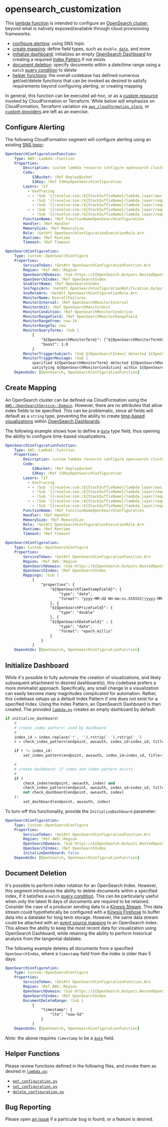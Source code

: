 # opensearch_customization

This [lambda function](https://docs.aws.amazon.com/lambda/latest/dg/welcome.html) is intended to configure an [OpenSearch cluster](https://docs.aws.amazon.com/opensearch-service/latest/developerguide/what-is.html), beyond what is natively exposed/available through cloud provisioning frameworks:

- [configure alerting](https://github.com/jeff1evesque/opensearch_customization#configure-alerting): using SNS topic
- [create mapping](https://github.com/jeff1evesque/opensearch_customization#create-mapping): define field types, such as `double`, [`date`](https://opensearch.org/docs/latest/search-plugins/sql/datatypes/#date), and more
- [initialize dashboard](https://github.com/jeff1evesque/opensearch_customization#initialize-dashboard): initializes an empty [OpenSearch Dashboard](https://opensearch.org/docs/1.1/dashboards/index/) by creating a required [Index Pattern](https://www.elastic.co/guide/en/kibana/current/index-patterns-api-create.html) if not exists
- [document deletion](https://github.com/jeff1evesque/opensearch_customization#document-deletion): specify documents within a date/time range using a `match` [query condition](https://opensearch.org/docs/latest/opensearch/rest-api/document-apis/delete-by-query/) to delete
- [helper functions](https://github.com/jeff1evesque/opensearch_customization#helper-functions): the overall codebase has defined numerous get/set/delete functions that can be invoked as desired to satisfy requirements beyond configuring alerting, or creating mapping

In general, this function can be executed ad-hoc, or as a [custom resource](https://docs.aws.amazon.com/AWSCloudFormation/latest/UserGuide/template-custom-resources.html) invoked by CloudFormation or Terraform. While below will emphasize on CloudFormation, Terraform variation via [`aws_cloudformation_stack`](https://registry.terraform.io/providers/hashicorp/aws/latest/docs/resources/cloudformation_stack), or [custom providers](https://www.terraform.io/plugin) are left as an exercise.

## Configure Alerting

The following CloudFormation segment will configure alerting using an existing [SNS topic](https://docs.aws.amazon.com/AmazonCloudWatch/latest/monitoring/US_SetupSNS.html):

```yaml
OpenSearchConfigurationFunction:
    Type: AWS::Lambda::Function
    Properties:
        Description: custom lambda resource configure opensearch cluster
        Code:
            S3Bucket: !Ref DeployBucket
            S3Key: !Ref S3KeyOpenSearchConfiguration
        Layers: !If
          - UseTracing
          - - !Sub '{{resolve:ssm:/${StackSuffixName}/lambda_layer/aws-xray-sdk}}'
            - !Sub '{{resolve:ssm:/${StackSuffixName}/lambda_layer/requests}}'
            - !Sub '{{resolve:ssm:/${StackSuffixName}/lambda_layer/requests_aws4auth}}'
          - - !Sub '{{resolve:ssm:/${StackSuffixName}/lambda_layer/requests}}'
            - !Sub '{{resolve:ssm:/${StackSuffixName}/lambda_layer/requests_aws4auth}}'
        FunctionName: !Ref FunctionNameOpenSearchConfiguration
        Handler: !Ref Handler
        MemorySize: !Ref MemorySize
        Role: !GetAtt OpenSearchConfigurationExecutionRole.Arn
        Runtime: !Ref Runtime
        Timeout: !Ref Timeout

OpenSearchConfiguration:
    Type: Custom::OpenSearchConfigure
    Properties:
        ServiceToken: !GetAtt OpenSearchConfigurationFunction.Arn
        Region: !Ref AWS::Region
        OpenSearchDomain: !Sub https://${OpenSearch.Outputs.NestedOpenSearchDomainEndpoint}
        OpenSearchIndex: !Ref OpenSearchIndex
        SnsAlertName: !Ref OpenSearchIndex
        SnsTopicArn: !GetAtt OpenSearchConfigurationNotification.Outputs.NestedSnsTopicArn
        SnsRoleArn: !GetAtt OpenSearchConfigurationRole.Arn
        MonitorName: OverallFailures
        MonitorInterval: !Ref OpenSearchMonitorInterval
        MonitorUnit: !Ref OpenSearchMonitorUnit
        MonitorCondition: !Ref OpenSearchMonitorCondition
        MonitorRangeField: !Ref OpenSearchMonitorRangeField
        MonitorRangeFrom: now-1h
        MonitorRangeTo: now
        MonitorQueryTerms: !Sub |
            {
                "${OpenSearchMonitorTerm}": ["${OpenSearchMonitorTermValue}"],
                "boost": 1.0
            }
        MonitorTriggerSubject: !Sub ${OpenSearchIndex} detected ${OpenSearchMonitorTermValue}
        MonitorTriggerMessage: !Sub |
            specified ${OpenSearchMonitorTerm} detected ${OpenSearchMonitorTermValue}
            satisfying ${OpenSearchMonitorCondition} within ${OpenSearchMonitorInterval} ${OpenSearchMonitorUnit}
    DependsOn: [OpenSearch, OpenSearchConfigurationFunction]
```

## Create Mapping

An OpenSearch cluster can be defined via CloudFormation using the [`AWS::OpenSearchService::Domain`](https://docs.aws.amazon.com/AWSCloudFormation/latest/UserGuide/aws-resource-opensearchservice-domain.html). However, there are no attributes that allow index fields to be specified. This can be problematic, since all fields will default as a `string` type, preventing the ability to create [time-based visualizations](https://www.elastic.co/guide/en/kibana/current/tsvb.html) within [OpenSearch Dashboards](https://opensearch.org/docs/latest/dashboards/index/).

The following example shows how to define a [`date`](https://opensearch.org/docs/latest/search-plugins/sql/datatypes/#date) type field, thus opening the ability to configure time-based visualizations.

```yaml
OpenSearchConfigurationFunction:
    Type: AWS::Lambda::Function
    Properties:
        Description: custom lambda resource configure opensearch cluster
        Code:
            S3Bucket: !Ref DeployBucket
            S3Key: !Ref S3KeyOpenSearchConfiguration
        Layers: !If
          - UseTracing
          - - !Sub '{{resolve:ssm:/${StackSuffixName}/lambda_layer/aws-xray-sdk}}'
            - !Sub '{{resolve:ssm:/${StackSuffixName}/lambda_layer/requests}}'
            - !Sub '{{resolve:ssm:/${StackSuffixName}/lambda_layer/requests_aws4auth}}'
          - - !Sub '{{resolve:ssm:/${StackSuffixName}/lambda_layer/requests}}'
            - !Sub '{{resolve:ssm:/${StackSuffixName}/lambda_layer/requests_aws4auth}}'
        FunctionName: !Ref FunctionNameOpenSearchConfiguration
        Handler: !Ref Handler
        MemorySize: !Ref MemorySize
        Role: !GetAtt OpenSearchConfigurationExecutionRole.Arn
        Runtime: !Ref Runtime
        Timeout: !Ref Timeout

OpenSearchConfiguration:
    Type: Custom::OpenSearchConfigure
    Properties:
        ServiceToken: !GetAtt OpenSearchConfigurationFunction.Arn
        Region: !Ref AWS::Region
        OpenSearchDomain: !Sub https://${OpenSearch.Outputs.NestedOpenSearchDomainEndpoint}
        OpenSearchIndex: !Ref OpenSearchIndex
        Mappings: !Sub |
            {
                "properties": {
                    "${OpenSearchTimeStampField}": {
                        "type": "date",
                        "format": "yyyy-MM-dd HH:mm:ss.SSSSSS||yyyy-MM-dd HH:mm:ss"
                    }, {
                    "${OpenSearchPriceField}": {
                        "type": "double"
                    }, {
                    "${OpenSearchDateField}" : {
                        "type": "date",
                        "format": "epoch_millis"
                    }
                }
            }
    DependsOn: [OpenSearch, OpenSearchConfigurationFunction]
```

## Initialize Dashboard

While it's possible to fully automate the creation of visualizations, and likely subsequent attachment to desired dashboard(s), this codebase prefers a more minimalist approach. Specifically, any small change in a visualization can easily become many magnitudes complicated for automation. Rather, this codebase setups up a default Index Pattern if one does not exist for a specified Index. Using the Index Pattern, an OpenSearch Dashboard is then created. The provided [`lambda.py`](https://github.com/jeff1evesque/opensearch_customization/blob/master/lambda.py) creates an empty dashboard by default:

```python
if initialize_dashboard:
    #
    # create index pattern: used by dashboard
    #
    index_id = index.replace('*', '').rstrip('-').rstrip('_')
    r = check_index_pattern(endpoint, awsauth, index_id=index_id, title=index)

    if r != index_id:
        set_index_pattern(endpoint, awsauth, index_id=index_id, title=index)

    #
    # create dashboard: if index and index pattern exists
    #
    if (
        check_index(endpoint, awsauth, index) and
        check_index_pattern(endpoint, awsauth, index_id=index_id, title=index) and
        not check_dashboard(endpoint, awsauth, index)
    ):
        set_dashboard(endpoint, awsauth, index)
```

To turn-off this functionality, provide the `InitializeDashboard` parameter:

```yaml
OpenSearchConfiguration:
    Type: Custom::OpenSearchConfigure
    Properties:
        ServiceToken: !GetAtt OpenSearchConfigurationFunction.Arn
        Region: !Ref AWS::Region
        OpenSearchDomain: !Sub https://${OpenSearch.Outputs.NestedOpenSearchDomainEndpoint}
        OpenSearchIndex: !Ref OpenSearchIndex
        InitalizeDashboard: false
    DependsOn: [OpenSearch, OpenSearchConfigurationFunction]
```

## Document Deletion

It's possible to perform index rotation for an OpenSearch Index. However, this segment introduces the ability to delete documents within a specified index, if it satisfies a `match` [query condition](https://opensearch.org/docs/latest/opensearch/rest-api/document-apis/delete-by-query/). This can be particularly useful when only the latest N days of documents are required to be retained.  Consider the case of a producer sending data to a [Kinesis Stream](https://docs.aws.amazon.com/streams/latest/dev/introduction.html). This data stream could hypothetically be configured with a [Kinesis Firehose](https://docs.aws.amazon.com/firehose/latest/dev/what-is-this-service.html) to buffer data into a datalake for long term storage.  However, the same data stream could be attached with an [event source mapping](https://docs.aws.amazon.com/opensearch-service/latest/developerguide/integrations.html#integrations-kinesis) to an OpenSearch index. This allows the ability to keep the most recent data for visualization using OpenSearch Dashboard, while retaining the ability to perform historical analysis from the tangential datalake.

The following example deletes all documents from a specified `OpenSearchIndex`, where a `timestamp` field from the index is older than 5 days:

```yaml
OpenSearchConfiguration:
    Type: Custom::OpenSearchConfigure
    Properties:
        ServiceToken: !GetAtt OpenSearchConfigurationFunction.Arn
        Region: !Ref AWS::Region
        OpenSearchDomain: !Sub https://${OpenSearch.Outputs.NestedOpenSearchDomainEndpoint}
        OpenSearchIndex: !Ref OpenSearchIndex
        DocumentDeleteRange: !Sub |
            {
                "timestamp": {
                    "lte": "now-5d"
                }
            }
    DependsOn: [OpenSearch, OpenSearchConfigurationFunction]
```

*Note:* the above requires `timestamp` to be a [`date`](https://opensearch.org/docs/latest/search-plugins/sql/datatypes/#date) field.

## Helper Functions

Please review functions defined in the following files, and invoke them as desired in [`lambda.py`](https://github.com/jeff1evesque/opensearch_customization/blob/master/lambda.py):

- [`get_configuration.py`](https://github.com/jeff1evesque/opensearch_customization/blob/master/get_configuration.py)
- [`set_configuration.py`](https://github.com/jeff1evesque/opensearch_customization/blob/master/set_configuration.py)
- [`delete_configuration.py`](https://github.com/jeff1evesque/opensearch_customization/blob/master/delete_configuration.py)

## Bug Reporting

Please open [an issue](https://github.com/jeff1evesque/opensearch_customization/issues/new) if a particular bug is found, or a feature is desired.
